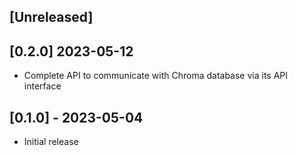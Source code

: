 ## [Unreleased]

## [0.2.0] 2023-05-12

- Complete API to communicate with Chroma database via its API interface

## [0.1.0] - 2023-05-04

- Initial release
